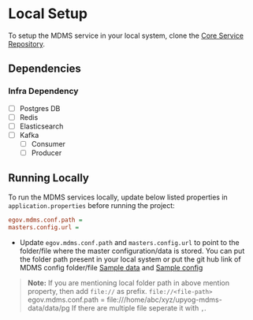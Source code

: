 # Local Setup

To setup the MDMS service in your local system, clone the [Core Service Repository](https://github.com/upyog/UPYOG/tree/master/core-services).

## Dependencies

### Infra Dependency

- [ ] Postgres DB
- [ ] Redis
- [ ] Elasticsearch
- [ ] Kafka
  - [ ] Consumer
  - [ ] Producer

## Running Locally

To run the MDMS services locally, update below listed properties in `application.properties` before running the project:

```ini
egov.mdms.conf.path =
masters.config.url =
```
- Update `egov.mdms.conf.path` and `masters.config.url` to point to the folder/file where the master configuration/data is stored. You can put the folder path present in your local system or put the git hub link of MDMS config folder/file [Sample data](https://github.com/upyog/upyog-mdms-data/tree/master/data/pg)  and [Sample config](https://raw.githubusercontent.com/upyog/upyog-mdms-data/master/master-config.json)

>**Note:** 
If you are mentioning local folder path in above mention property, then add `file://` as prefix.
`file://<file-path>`  
egov.mdms.conf.path = file:///home/abc/xyz/upyog-mdms-data/data/pg
>If there are multiple file seperate it with `,`.
